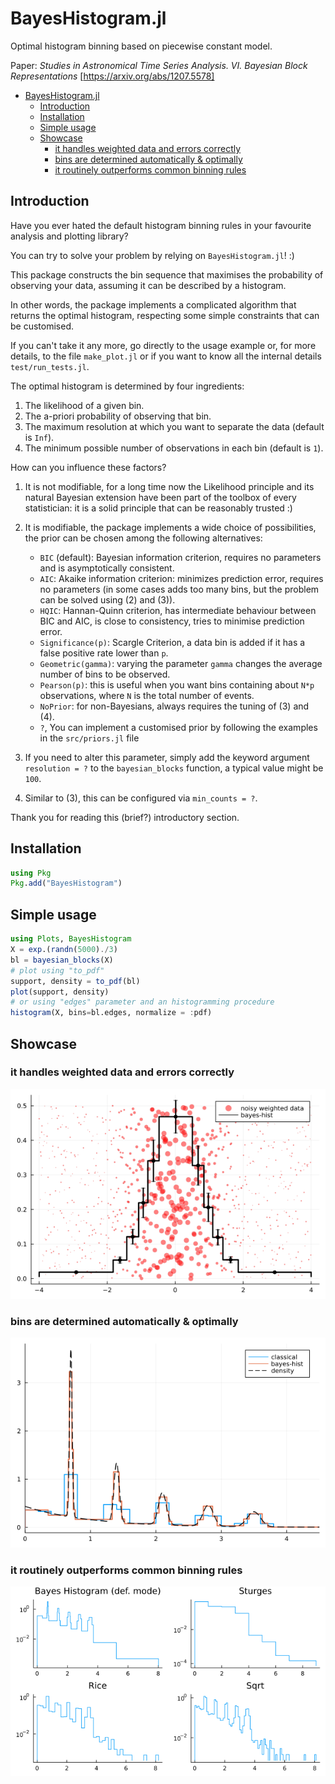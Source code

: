 # BayesHistogram.jl
Optimal histogram binning based on piecewise constant model.

Paper: _Studies in Astronomical Time Series Analysis. VI. Bayesian Block Representations_ [https://arxiv.org/abs/1207.5578]

- [BayesHistogram.jl](#bayeshistogramjl)
  - [Introduction](#introduction)
  - [Installation](#installation)
  - [Simple usage](#simple-usage)
  - [Showcase](#showcase)
    - [it handles weighted data and errors correctly](#it-handles-weighted-data-and-errors-correctly)
    - [bins are determined automatically & optimally](#bins-are-determined-automatically--optimally)
    - [it routinely outperforms common binning rules](#it-routinely-outperforms-common-binning-rules)

## Introduction
Have you ever hated the default histogram binning rules in your favourite analysis and plotting library?

You can try to solve your problem by relying on `BayesHistogram.jl`! :)

This package constructs the bin sequence that maximises the probability of observing your data, assuming it can be described by a histogram.

In other words, the package implements a complicated algorithm that returns the optimal histogram, respecting some simple constraints that can be customised.

If you can't take it any more, go directly to the usage example or, for more details, to the file `make_plot.jl` or if you want to know all the internal details `test/run_tests.jl`.

The optimal histogram is determined by four ingredients:
1) The likelihood of a given bin.
2) The a-priori probability of observing that bin.
3) The maximum resolution at which you want to separate the data (default is `Inf`).
4) The minimum possible number of observations in each bin (default is `1`).

How can you influence these factors?

1) It is not modifiable, for a long time now the Likelihood principle and its natural Bayesian extension have been part of the toolbox of every statistician: it is a solid principle that can be reasonably trusted :)
   
2) It is modifiable, the package implements a wide choice of possibilities, the prior can be chosen among the following alternatives:
   
   - `BIC` (default): Bayesian information criterion, requires no parameters and is asymptotically consistent.
   - `AIC`: Akaike information criterion: minimizes prediction error, requires no parameters (in some cases adds too many bins, but the problem can be solved using (2) and (3)).
   - `HQIC`: Hannan-Quinn criterion, has intermediate behaviour between BIC and AIC, is close to consistency, tries to minimise prediction error.
   - `Significance(p)`: Scargle Criterion, a data bin is added if it has a false positive rate lower than `p`.
   - `Geometric(gamma)`: varying the parameter `gamma` changes the average number of bins to be observed.
   - `Pearson(p)`: this is useful when you want bins containing about `N*p` observations, where `N` is the total number of events.
   - `NoPrior`: for non-Bayesians, always requires the tuning of (3) and (4).
   - `?`, You can implement a customised prior by following the examples in the `src/priors.jl` file 
  
3) If you need to alter this parameter, simply add the keyword argument `resolution = ?` to the `bayesian_blocks` function, a typical value might be `100`.

4) Similar to (3), this can be configured via `min_counts = ?`.

Thank you for reading this (brief?) introductory section.

## Installation
```julia
using Pkg
Pkg.add("BayesHistogram")
```

## Simple usage
```julia
using Plots, BayesHistogram
X = exp.(randn(5000)./3)
bl = bayesian_blocks(X)
# plot using "to_pdf"
support, density = to_pdf(bl)
plot(support, density)
# or using "edges" parameter and an histogramming procedure
histogram(X, bins=bl.edges, normalize = :pdf)
```

## Showcase
### it handles weighted data and errors correctly
![plot2.png](plot2.png "")
### bins are determined automatically & optimally 
![plot3.png](plot3.png "")
### it routinely outperforms common binning rules
![plot.png](plot.png "")

